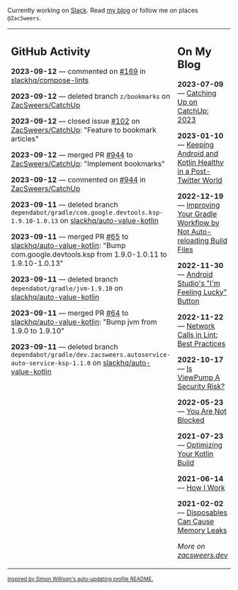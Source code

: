 Currently working on [Slack](https://slack.com/). Read [my blog](https://zacsweers.dev/) or follow me on places `@ZacSweers`.

<table><tr><td valign="top" width="60%">

## GitHub Activity
<!-- githubActivity starts -->
**2023-09-12** — commented on [#169](https://github.com/slackhq/compose-lints/issues/169#issuecomment-1716199844) in [slackhq/compose-lints](https://github.com/slackhq/compose-lints)

**2023-09-12** — deleted branch `z/bookmarks` on [ZacSweers/CatchUp](https://github.com/ZacSweers/CatchUp)

**2023-09-12** — closed issue [#102](https://github.com/ZacSweers/CatchUp/issues/102) on [ZacSweers/CatchUp](https://github.com/ZacSweers/CatchUp): "Feature to bookmark articles"

**2023-09-12** — merged PR [#944](https://github.com/ZacSweers/CatchUp/pull/944) to [ZacSweers/CatchUp](https://github.com/ZacSweers/CatchUp): "Implement bookmarks"

**2023-09-12** — commented on [#944](https://github.com/ZacSweers/CatchUp/pull/944#issuecomment-1715051949) in [ZacSweers/CatchUp](https://github.com/ZacSweers/CatchUp)

**2023-09-11** — deleted branch `dependabot/gradle/com.google.devtools.ksp-1.9.10-1.0.13` on [slackhq/auto-value-kotlin](https://github.com/slackhq/auto-value-kotlin)

**2023-09-11** — merged PR [#65](https://github.com/slackhq/auto-value-kotlin/pull/65) to [slackhq/auto-value-kotlin](https://github.com/slackhq/auto-value-kotlin): "Bump com.google.devtools.ksp from 1.9.0-1.0.11 to 1.9.10-1.0.13"

**2023-09-11** — deleted branch `dependabot/gradle/jvm-1.9.10` on [slackhq/auto-value-kotlin](https://github.com/slackhq/auto-value-kotlin)

**2023-09-11** — merged PR [#64](https://github.com/slackhq/auto-value-kotlin/pull/64) to [slackhq/auto-value-kotlin](https://github.com/slackhq/auto-value-kotlin): "Bump jvm from 1.9.0 to 1.9.10"

**2023-09-11** — deleted branch `dependabot/gradle/dev.zacsweers.autoservice-auto-service-ksp-1.1.0` on [slackhq/auto-value-kotlin](https://github.com/slackhq/auto-value-kotlin)
<!-- githubActivity ends -->
</td><td valign="top" width="40%">

## On My Blog
<!-- blog starts -->
**2023-07-09** — [Catching Up on CatchUp: 2023](https://www.zacsweers.dev/catching-up-on-catchup-2023/)

**2023-01-10** — [Keeping Android and Kotlin Healthy in a Post-Twitter World](https://www.zacsweers.dev/keeping-android-healthy/)

**2022-12-19** — [Improving Your Gradle Workflow by Not Auto-reloading Build Files](https://www.zacsweers.dev/improving-your-workflow-by-not-auto-reloading-build-files/)

**2022-11-30** — [Android Studio's "I'm Feeling Lucky" Button](https://www.zacsweers.dev/android-studios-im-feeling-lucky-button/)

**2022-11-22** — [Network Calls in Lint: Best Practices](https://www.zacsweers.dev/network-calls-in-lint-best-practices/)

**2022-10-17** — [Is ViewPump A Security Risk?](https://www.zacsweers.dev/is-viewpump-a-security-risk/)

**2022-05-23** — [You Are Not Blocked](https://www.zacsweers.dev/you-are-not-blocked/)

**2021-07-23** — [Optimizing Your Kotlin Build](https://www.zacsweers.dev/optimizing-your-kotlin-build/)

**2021-06-14** — [How I Work](https://www.zacsweers.dev/how-i-work/)

**2021-02-02** — [Disposables Can Cause Memory Leaks](https://www.zacsweers.dev/disposables-can-cause-memory-leaks/)
<!-- blog ends -->
_More on [zacsweers.dev](https://zacsweers.dev/)_
</td></tr></table>

<sub><a href="https://simonwillison.net/2020/Jul/10/self-updating-profile-readme/">Inspired by Simon Willison's auto-updating profile README.</a></sub>